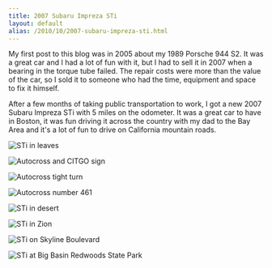 ```yaml
---
title: 2007 Subaru Impreza STi
layout: default
alias: /2010/10/2007-subaru-impreza-sti.html
---
```


My first post to this blog was in 2005 about my 1989 Porsche 944 S2.  It was a great car and I had a lot of fun with it, but I had to sell it in 2007 when a bearing in the torque tube failed.  The repair costs were more than the value of the car, so I sold it to someone who had the time, equipment and space to fix it himself.

After a few months of taking public transportation to work, I got a new 2007 Subaru Impreza STi with 5 miles on the odometer.  It was a great car to have in Boston, it was fun driving it across the country with my dad to the Bay Area and it's a lot of fun to drive on California mountain roads.

![STi in leaves](http://3.bp.blogspot.com/_FAFnIIU0jHc/SUU6vc-AsfI/AAAAAAAADU4/99DmezHM6eM/s400/PB030004.JPG)

![Autocross and CITGO sign](http://1.bp.blogspot.com/_FAFnIIU0jHc/Sk4Z3kPZx2I/AAAAAAAAGIg/4AMh26ORwwQ/s400/CIMG1696.JPG)

![Autocross tight turn](http://2.bp.blogspot.com/_FAFnIIU0jHc/Sk4Z9NukUnI/AAAAAAAAGIo/-SK0GjJFH14/s400/CIMG1699.JPG)

![Autocross number 461](http://1.bp.blogspot.com/_FAFnIIU0jHc/Sk4aJqoyj9I/AAAAAAAAGI0/I1e37bO4-Xs/s400/CIMG1705.JPG)

![STi in desert](http://3.bp.blogspot.com/_FAFnIIU0jHc/Spt2uD1NcAI/AAAAAAAAHSc/wOPYU-eE1AE/s1600/DSC_0033.JPG)

![STi in Zion](http://1.bp.blogspot.com/_FAFnIIU0jHc/SqdGPgw1AeI/AAAAAAAAHVs/5lj_Bp8cWJw/s400/DSC_0047.JPG)

![STi on Skyline Boulevard](http://2.bp.blogspot.com/_FAFnIIU0jHc/TFYwkUgKUmI/AAAAAAAATwk/OrRp15ImRgw/s400/DSC_0941.JPG)

![STi at Big Basin Redwoods State Park](http://1.bp.blogspot.com/_FAFnIIU0jHc/TFYusLIUbtI/AAAAAAAATwk/TPOBsUoUG2U/s400/DSC_0906.JPG)
